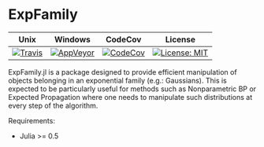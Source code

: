 # ExpFamily

Unix | Windows | CodeCov | License
---- | ------- | ------- | -------
[![Travis](https://travis-ci.org/tlienart/ExpFamily.jl.svg?branch=master)](https://travis-ci.org/tlienart/ExpFamily.jl) | [![AppVeyor](https://ci.appveyor.com/api/projects/status/github/tlienart/ExpFamily.jl?branch=master&svg=true)](https://ci.appveyor.com/project/tlienart/expfamily-jl) | [![CodeCov](http://codecov.io/github/tlienart/ExpFamily.jl/coverage.svg?branch=master)](http://codecov.io/github/tlienart/ExpFamily.jl?branch=master) | [![License: MIT](https://img.shields.io/badge/License-MIT-blue.svg)](https://opensource.org/licenses/MIT)

ExpFamily.jl is a package designed to provide efficient manipulation of objects belonging in an exponential family (e.g.: Gaussians). This is expected to be particularly useful for methods such as Nonparametric BP or Expected Propagation where one needs to manipulate such distributions at every step of the algorithm.

Requirements:

* Julia >= 0.5
